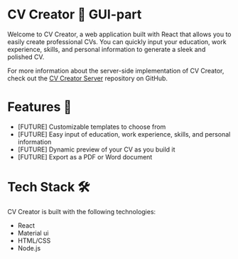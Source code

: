 # CV Creator 📝 GUI-part
Welcome to CV Creator, a web application built with React that allows you to easily create professional CVs. You can quickly input your education, work experience, skills, and personal information to generate a sleek and polished CV.

For more information about the server-side implementation of CV Creator, check out the [CV Creator Server](https://github.com/alojzmilicevic/cv-aloma-server) repository on GitHub.

# Features 🎨
- [FUTURE] Customizable templates to choose from
- [FUTURE] Easy input of education, work experience, skills, and personal information
- [FUTURE] Dynamic preview of your CV as you build it
- [FUTURE] Export as a PDF or Word document

# Tech Stack 🛠
CV Creator is built with the following technologies:

* React
* Material ui
* HTML/CSS
* Node.js
